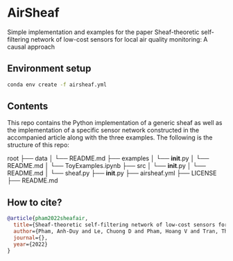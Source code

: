# AirSheaf
Simple implementation and examples for the paper Sheaf-theoretic self-filtering network of low-cost sensors for local air quality monitoring: A causal approach

## Environment setup

```sh
conda env create -f airsheaf.yml
```

## Contents
This repo contains the Python implementation of a generic sheaf as well as the implementation of a specific sensor network constructed in the accompanied article along with the three examples. The following is the structure of this repo:

root
├── data
│   └── README.md
├── examples
│   └── __init__.py
│   └── README.md
│   └── ToyExamples.ipynb
├── src
│   └── __init__.py
│   └── README.md
│   └── sheaf.py
├── __init__.py
├── airsheaf.yml
├── LICENSE
├── README.md

## How to cite?
~~~bibtex
@article{pham2022sheafair,
  title={Sheaf-theoretic self-filtering network of low-cost sensors for local air quality monitoring: A causal approach},
  author={Pham, Anh-Duy and Le, Chuong D and Pham, Hoang V and Tran, Thinh G and Vo, Dat T and Tran, Chau L and Le, An D and Vo, Hien B},
  journal={},
  year={2022}
}